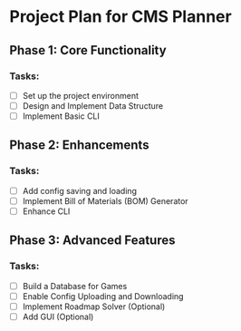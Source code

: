 # Project Plan for CMS Planner

## Phase 1: Core Functionality 

### Tasks:
- [ ] Set up the project environment
- [ ] Design and Implement Data Structure
- [ ] Implement Basic CLI

## Phase 2: Enhancements

### Tasks:
- [ ]  Add config saving and loading
- [ ]  Implement Bill of Materials (BOM) Generator
- [ ]  Enhance CLI 

## Phase 3: Advanced Features

### Tasks:
- [ ]  Build a Database for Games 
- [ ]  Enable Config Uploading and Downloading
- [ ]  Implement Roadmap Solver (Optional)
- [ ]  Add GUI (Optional)
